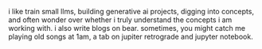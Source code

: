 i like train small llms, building generative ai projects, digging into concepts, and often wonder over whether i truly understand the concepts i am working with. i also write blogs on bear. sometimes, you might catch me playing old songs at 1am, a tab on jupiter retrograde and jupyter notebook.
